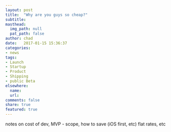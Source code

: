 ```yaml
---
layout: post
title:  "Why are you guys so cheap?"
subtitle:  
masthead:
  img_path: null
  pat_path: false
author: chad
date:   2017-01-15 15:36:37
categories:
- news
tags:
- Launch
- Startup
- Product
- Shipping
- public Beta
elsewhere:
  name:
  url:
comments: false
share: true
featured: true
---
```


notes on cost of dev, MVP - scope, how to save (iOS first, etc)
flat rates, etc
